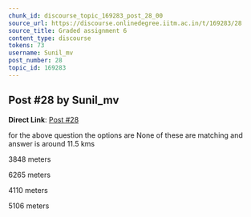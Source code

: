 ```yaml
---
chunk_id: discourse_topic_169283_post_28_00
source_url: https://discourse.onlinedegree.iitm.ac.in/t/169283/28
source_title: Graded assignment 6
content_type: discourse
tokens: 73
username: Sunil_mv
post_number: 28
topic_id: 169283
---
```


## Post #28 by Sunil_mv

**Direct Link**: [Post #28](https://discourse.onlinedegree.iitm.ac.in/t/169283/28)

for the above question the options are None of these are matching and answer is around 11.5 kms

3848 meters

6265 meters

4110 meters

5106 meters
